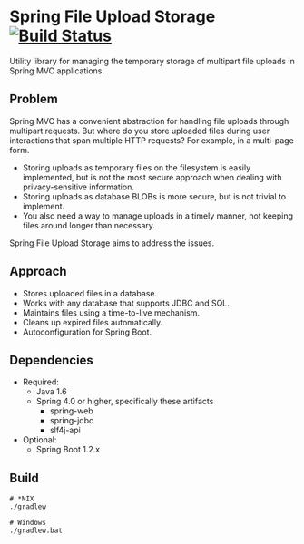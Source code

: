 # Spring File Upload Storage [![Build Status](https://travis-ci.org/lfridael/spring-file-upload-storage.svg?branch=master)](https://travis-ci.org/lfridael/spring-file-upload-storage)

Utility library for managing the temporary storage of multipart file uploads in Spring MVC applications.

## Problem

Spring MVC has a convenient abstraction for handling file uploads through multipart requests. But where do you store uploaded files during user interactions that span multiple HTTP requests? For example, in a multi-page form.

* Storing uploads as temporary files on the filesystem is easily implemented, but is not the most secure approach when dealing with privacy-sensitive information.
* Storing uploads as database BLOBs is more secure, but is not trivial to implement.
* You also need a way to manage uploads in a timely manner, not keeping files around longer than necessary.

Spring File Upload Storage aims to address the issues.

## Approach

* Stores uploaded files in a database.
* Works with any database that supports JDBC and SQL.
* Maintains files using a time-to-live mechanism.
* Cleans up expired files automatically.
* Autoconfiguration for Spring Boot.

## Dependencies

* Required:
  * Java 1.6
  * Spring 4.0 or higher, specifically these artifacts
  	* spring-web
  	* spring-jdbc
  	* slf4j-api
* Optional:
  * Spring Boot 1.2.x

## Build

```
# *NIX
./gradlew

# Windows
./gradlew.bat
```

